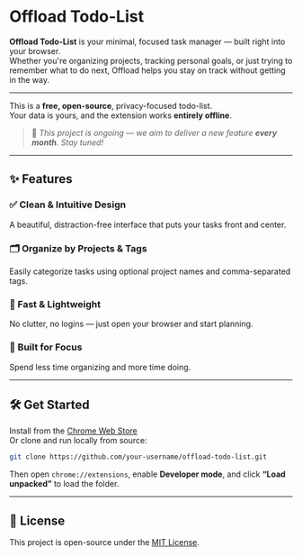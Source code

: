 # Offload Todo-List

**Offload Todo-List** is your minimal, focused task manager — built right into your browser.  
Whether you're organizing projects, tracking personal goals, or just trying to remember what to do next, Offload helps you stay on track without getting in the way.

---

This is a **free, open-source**, privacy-focused todo-list.  
Your data is yours, and the extension works **entirely offline**.

> 📅 _This project is ongoing — we aim to deliver a new feature **every month**. Stay tuned!_

---

## ✨ Features

### ✅ Clean & Intuitive Design
A beautiful, distraction-free interface that puts your tasks front and center.

### 🗂 Organize by Projects & Tags
Easily categorize tasks using optional project names and comma-separated tags.

### 🚀 Fast & Lightweight
No clutter, no logins — just open your browser and start planning.

### 🧠 Built for Focus
Spend less time organizing and more time doing.

---

## 🛠️ Get Started

Install from the [Chrome Web Store](#)  
Or clone and run locally from source:

```bash
git clone https://github.com/your-username/offload-todo-list.git
```
Then open `chrome://extensions`, enable **Developer mode**, and click **“Load unpacked”** to load the folder.

---

## 📃 License

This project is open-source under the [MIT License](LICENSE).

